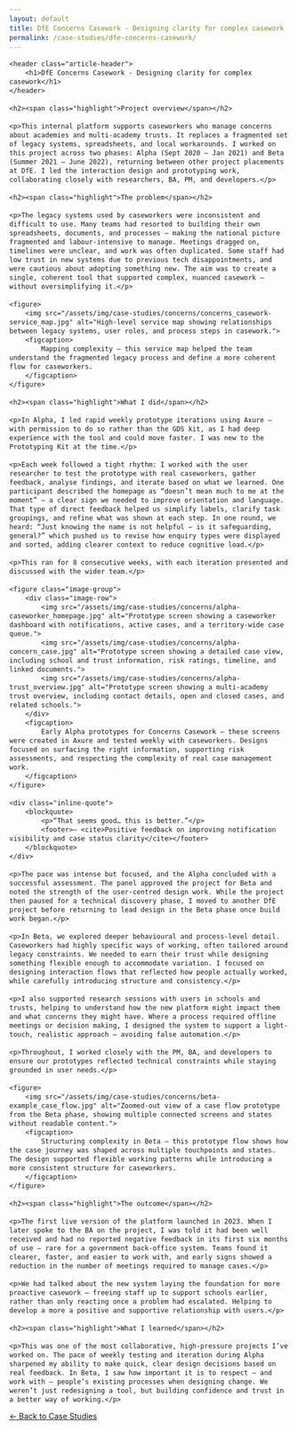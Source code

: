 ```yaml
---
layout: default
title: DfE Concerns Casework - Designing clarity for complex casework
permalink: /case-studies/dfe-concerns-casework/
---
```


<article>
    
    <header class="article-header">
        <h1>DfE Concerns Casework - Designing clarity for complex casework</h1>
    </header>

    <h2><span class="highlight">Project overview</span></h2>

    <p>This internal platform supports caseworkers who manage concerns about academies and multi-academy trusts. It replaces a fragmented set of legacy systems, spreadsheets, and local workarounds. I worked on this project across two phases: Alpha (Sept 2020 – Jan 2021) and Beta (Summer 2021 – June 2022), returning between other project placements at DfE. I led the interaction design and prototyping work, collaborating closely with researchers, BA, PM, and developers.</p>

    <h2><span class="highlight">The problem</span></h2>

    <p>The legacy systems used by caseworkers were inconsistent and difficult to use. Many teams had resorted to building their own spreadsheets, documents, and processes — making the national picture fragmented and labour-intensive to manage. Meetings dragged on, timelines were unclear, and work was often duplicated. Some staff had low trust in new systems due to previous tech disappointments, and were cautious about adopting something new. The aim was to create a single, coherent tool that supported complex, nuanced casework — without oversimplifying it.</p>

    <figure>
        <img src="/assets/img/case-studies/concerns/concerns_casework-service_map.jpg" alt="High-level service map showing relationships between legacy systems, user roles, and process steps in casework.">
        <figcaption>
            Mapping complexity — this service map helped the team understand the fragmented legacy process and define a more coherent flow for caseworkers.
        </figcaption>
    </figure>

    <h2><span class="highlight">What I did</span></h2>

    <p>In Alpha, I led rapid weekly prototype iterations using Axure — with permission to do so rather than the GDS kit, as I had deep experience with the tool and could move faster. I was new to the Prototyping Kit at the time.</p>
    
    <p>Each week followed a tight rhythm: I worked with the user researcher to test the prototype with real caseworkers, gather feedback, analyse findings, and iterate based on what we learned. One participant described the homepage as “doesn’t mean much to me at the moment” — a clear sign we needed to improve orientation and language. That type of direct feedback helped us simplify labels, clarify task groupings, and refine what was shown at each step. In one round, we heard: “Just knowing the name is not helpful — is it safeguarding, general?” which pushed us to revise how enquiry types were displayed and sorted, adding clearer context to reduce cognitive load.</p>
    
    <p>This ran for 8 consecutive weeks, with each iteration presented and discussed with the wider team.</p>

    <figure class="image-group">
        <div class="image-row">
            <img src="/assets/img/case-studies/concerns/alpha-caseworker_homepage.jpg" alt="Prototype screen showing a caseworker dashboard with notifications, active cases, and a territory-wide case queue.">
            <img src="/assets/img/case-studies/concerns/alpha-concern_case.jpg" alt="Prototype screen showing a detailed case view, including school and trust information, risk ratings, timeline, and linked documents.">
            <img src="/assets/img/case-studies/concerns/alpha-trust_overview.jpg" alt="Prototype screen showing a multi-academy trust overview, including contact details, open and closed cases, and related schools.">
        </div>
        <figcaption>
            Early Alpha prototypes for Concerns Casework — these screens were created in Axure and tested weekly with caseworkers. Designs focused on surfacing the right information, supporting risk assessments, and respecting the complexity of real case management work.
        </figcaption>
    </figure>

    <div class="inline-quote">
        <blockquote>
            <p>“That seems good… this is better.”</p>
            <footer>— <cite>Positive feedback on improving notification visibility and case status clarity</cite></footer>
        </blockquote>
    </div>

    <p>The pace was intense but focused, and the Alpha concluded with a successful assessment. The panel approved the project for Beta and noted the strength of the user-centred design work. While the project then paused for a technical discovery phase, I moved to another DfE project before returning to lead design in the Beta phase once build work began.</p>

    <p>In Beta, we explored deeper behavioural and process-level detail. Caseworkers had highly specific ways of working, often tailored around legacy constraints. We needed to earn their trust while designing something flexible enough to accommodate variation. I focused on designing interaction flows that reflected how people actually worked, while carefully introducing structure and consistency.</p>

    <p>I also supported research sessions with users in schools and trusts, helping to understand how the new platform might impact them and what concerns they might have. Where a process required offline meetings or decision making, I designed the system to support a light-touch, realistic approach — avoiding false automation.</p>

    <p>Throughout, I worked closely with the PM, BA, and developers to ensure our prototypes reflected technical constraints while staying grounded in user needs.</p>

    <figure>
        <img src="/assets/img/case-studies/concerns/beta-example_case_flow.jpg" alt="Zoomed-out view of a case flow prototype from the Beta phase, showing multiple connected screens and states without readable content.">
        <figcaption>
            Structuring complexity in Beta — this prototype flow shows how the case journey was shaped across multiple touchpoints and states. The design supported flexible working patterns while introducing a more consistent structure for caseworkers.
        </figcaption>
    </figure>

    <h2><span class="highlight">The outcome</span></h2>

    <p>The first live version of the platform launched in 2023. When I later spoke to the BA on the project, I was told it had been well received and had no reported negative feedback in its first six months of use — rare for a government back-office system. Teams found it clearer, faster, and easier to work with, and early signs showed a reduction in the number of meetings required to manage cases.</p>

    <p>We had talked about the new system laying the foundation for more proactive casework — freeing staff up to support schools earlier, rather than only reacting once a problem had escalated. Helping to develop a more a positive and supportive relationship with users.</p>

    <h2><span class="highlight">What I learned</span></h2>

    <p>This was one of the most collaborative, high-pressure projects I’ve worked on. The pace of weekly testing and iteration during Alpha sharpened my ability to make quick, clear design decisions based on real feedback. In Beta, I saw how important it is to respect — and work with — people’s existing processes when designing change. We weren’t just redesigning a tool, but building confidence and trust in a better way of working.</p>

</article>

<nav class="page-nav" aria-label="Page navigation">
    <p><a href="/case-studies" class="button--secondary">← Back to Case Studies</a></p>
</nav>